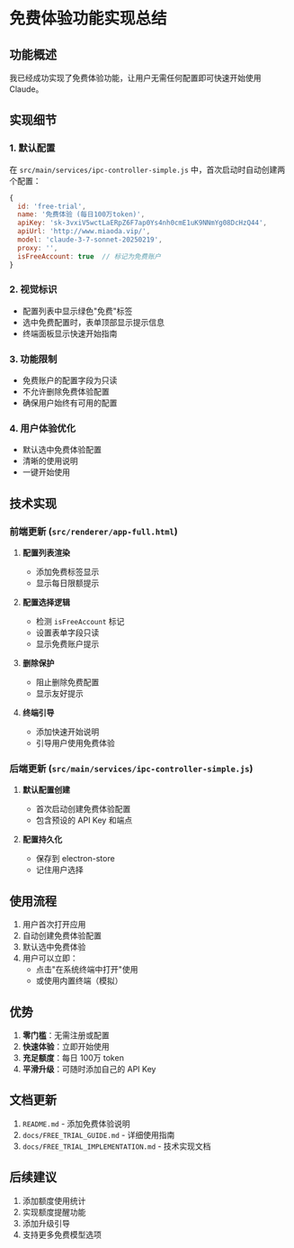 # 免费体验功能实现总结

## 功能概述

我已经成功实现了免费体验功能，让用户无需任何配置即可快速开始使用 Claude。

## 实现细节

### 1. 默认配置
在 `src/main/services/ipc-controller-simple.js` 中，首次启动时自动创建两个配置：

```javascript
{
  id: 'free-trial',
  name: '免费体验 (每日100万token)',
  apiKey: 'sk-3vxiV5wctLaERpZ6F7ap0Ys4nh0cmE1uK9NNmYg08DcHzQ44',
  apiUrl: 'http://www.miaoda.vip/',
  model: 'claude-3-7-sonnet-20250219',
  proxy: '',
  isFreeAccount: true  // 标记为免费账户
}
```

### 2. 视觉标识
- 配置列表中显示绿色"免费"标签
- 选中免费配置时，表单顶部显示提示信息
- 终端面板显示快速开始指南

### 3. 功能限制
- 免费账户的配置字段为只读
- 不允许删除免费体验配置
- 确保用户始终有可用的配置

### 4. 用户体验优化
- 默认选中免费体验配置
- 清晰的使用说明
- 一键开始使用

## 技术实现

### 前端更新 (`src/renderer/app-full.html`)
1. **配置列表渲染**
   - 添加免费标签显示
   - 显示每日限额提示

2. **配置选择逻辑**
   - 检测 `isFreeAccount` 标记
   - 设置表单字段只读
   - 显示免费账户提示

3. **删除保护**
   - 阻止删除免费配置
   - 显示友好提示

4. **终端引导**
   - 添加快速开始说明
   - 引导用户使用免费体验

### 后端更新 (`src/main/services/ipc-controller-simple.js`)
1. **默认配置创建**
   - 首次启动创建免费体验配置
   - 包含预设的 API Key 和端点

2. **配置持久化**
   - 保存到 electron-store
   - 记住用户选择

## 使用流程

1. 用户首次打开应用
2. 自动创建免费体验配置
3. 默认选中免费体验
4. 用户可以立即：
   - 点击"在系统终端中打开"使用
   - 或使用内置终端（模拟）

## 优势

1. **零门槛**：无需注册或配置
2. **快速体验**：立即开始使用
3. **充足额度**：每日 100万 token
4. **平滑升级**：可随时添加自己的 API Key

## 文档更新

1. `README.md` - 添加免费体验说明
2. `docs/FREE_TRIAL_GUIDE.md` - 详细使用指南
3. `docs/FREE_TRIAL_IMPLEMENTATION.md` - 技术实现文档

## 后续建议

1. 添加额度使用统计
2. 实现额度提醒功能
3. 添加升级引导
4. 支持更多免费模型选项